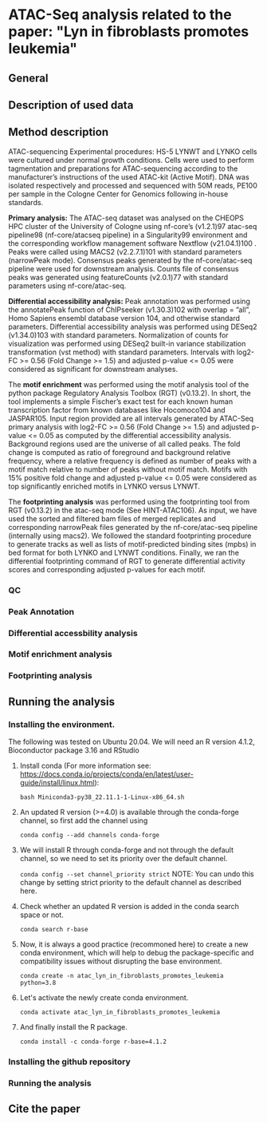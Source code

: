 # ATAC-Seq analysis related to the paper: "Lyn in fibroblasts promotes leukemia"

## General


## Description of used data

## Method description

ATAC-sequencing
Experimental procedures: HS-5 LYNWT and LYNKO cells were cultured under normal
growth conditions. Cells were used to perform tagmentation and preparations for
ATAC-sequencing according to the manufacturer’s instructions of the used ATAC-kit
(Active Motif). DNA was isolated respectively and processed and sequenced with 50M
reads, PE100 per sample in the Cologne Center for Genomics following in-house
standards.

**Primary analysis:** The ATAC-seq dataset was analysed on the CHEOPS HPC cluster
of the University of Cologne using nf-core’s (v1.2.1)97 atac-seq pipeline98 
(nf-core/atacseq pipeline) in a Singularity99 environment and the corresponding workflow
management software Nextflow (v21.04.1)100 . Peaks were called using MACS2
(v2.2.7.1)101 with standard parameters (narrowPeak mode). Consensus peaks
generated by the nf-core/atac-seq pipeline were used for downstream analysis. Counts 
file of consensus peaks was generated using featureCounts (v2.0.1)77 with standard
parameters using nf-core/atac-seq.

**Differential accessibility analysis:** Peak annotation was performed using the
annotatePeak function of ChIPseeker (v1.30.3)102 with overlap = ”all”, Homo Sapiens
ensembl database version 104, and otherwise standard parameters. Differential
accessibility analysis was performed using DESeq2 (v1.34.0)103 with standard
parameters. Normalization of counts for visualization was performed using DESeq2
built-in variance stabilization transformation (vst method) with standard parameters.
Intervals with log2-FC >= 0.56 (Fold Change >= 1.5) and adjusted p-value <= 0.05 were
considered as significant for downstream analyses.

The **motif enrichment** was performed using the motif analysis tool of the python
package Regulatory Analysis Toolbox (RGT) (v0.13.2). In short, the tool implements a
simple Fischer’s exact test for each known human transcription factor from known
databases like Hocomoco104 and JASPAR105. Input region provided are all intervals
generated by ATAC-Seq primary analysis with log2-FC >= 0.56 (Fold Change >= 1.5)
and adjusted p-value <= 0.05 as computed by the differential accessibility analysis.
Background regions used are the universe of all called peaks. The fold change is
computed as ratio of foreground and background relative frequency, where a relative
frequency is defined as number of peaks with a motif match relative to number of peaks
without motif match. Motifs with 15% positive fold change and adjusted p-value <= 0.05
were considered as top significantly enriched motifs in LYNKO versus LYNWT.

The **footprinting analysis** was performed using the footprinting tool from RGT (v0.13.2)
in the atac-seq mode (See HINT-ATAC106). As input, we have used the sorted and
filtered bam files of merged replicates and corresponding narrowPeak files generated
by the nf-core/atac-seq pipeline (internally using macs2). We followed the standard
footprinting procedure to generate tracks as well as lists of motif-predicted binding sites
(mpbs) in bed format for both LYNKO and LYNWT conditions. Finally, we ran the
differential footprinting command of RGT to generate differential activity scores and
corresponding adjusted p-values for each motif. 

### QC


### Peak Annotation


### Differential accessbility analysis


### Motif enrichment analysis


### Footprinting analysis


## Running the analysis

### Installing the environment.
The following was tested on Ubuntu 20.04. We will need an R version 4.1.2, Bioconductor package 3.16 and RStudio 
1. Install conda (For more information see: https://docs.conda.io/projects/conda/en/latest/user-guide/install/linux.html): 
    
    `bash Miniconda3-py38_22.11.1-1-Linux-x86_64.sh`
    
3. An updated R version (>=4.0) is available through the conda-forge channel, so first add the channel using

    `conda config --add channels conda-forge`

3. We will install R through conda-forge and not through the default channel, so we need to set its priority over the default channel.

     `conda config --set channel_priority strict` 
   NOTE: You can undo this change by setting strict priority to the default channel as described here.

4. Check whether an updated R version is added in the conda search space or not.

    `conda search r-base`

5. Now, it is always a good practice (recommoned here) to create a new conda environment, which will help to debug the package-specific and compatibility issues without disrupting the base environment.

    `conda create -n atac_lyn_in_fibroblasts_promotes_leukemia python=3.8`

6. Let's activate the newly create conda environment.

    `conda activate atac_lyn_in_fibroblasts_promotes_leukemia`

7. And finally install the R package.

    `conda install -c conda-forge r-base=4.1.2`

### Installing the github repository


### Running the analysis



## Cite the paper
